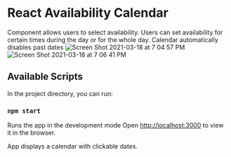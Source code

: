 # React Availability Calendar

Component allows users to select availability. Users can set availability for certain times during the day or for the whole day.
Calendar automatically disables past dates
![Screen Shot 2021-03-18 at 7 04 57 PM](https://user-images.githubusercontent.com/24212950/111708968-2c15fe00-881d-11eb-98cb-365a47d67a33.png)
![Screen Shot 2021-03-18 at 7 06 41 PM](https://user-images.githubusercontent.com/24212950/111708970-2d472b00-881d-11eb-8384-4c9ed9b81d0a.png)

## Available Scripts

In the project directory, you can run:

### `npm start`

Runs the app in the development mode
Open [http://localhost:3000](http://localhost:3000) to view it in the browser.

App displays a calendar with clickable dates.
